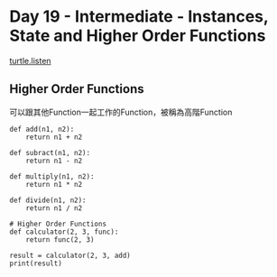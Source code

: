 # Day 19 - Intermediate - Instances, State and Higher Order Functions

[turtle.listen](https://docs.python.org/3/library/turtle.html#turtle.listen)

## Higher Order Functions

可以跟其他Function一起工作的Function，被稱為高階Function

```
def add(n1, n2):
    return n1 + n2

def subract(n1, n2):
    return n1 - n2
    
def multiply(n1, n2):
    return n1 * n2

def divide(n1, n2):
    return n1 / n2    

# Higher Order Functions
def calculator(2, 3, func):
    return func(2, 3)

result = calculator(2, 3, add)
print(result)
```